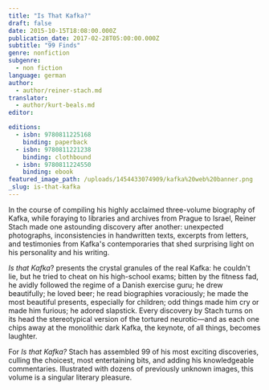 ```yaml
---
title: "Is That Kafka?"
draft: false
date: 2015-10-15T18:08:00.000Z
publication_date: 2017-02-28T05:00:00.000Z
subtitle: "99 Finds"
genre: nonfiction
subgenre:
  - non fiction
language: german
author:
  - author/reiner-stach.md
translator:
  - author/kurt-beals.md
editor:

editions:
  - isbn: 9780811225168
    binding: paperback
  - isbn: 9780811221238
    binding: clothbound
  - isbn: 9780811224550
    binding: ebook
featured_image_path: /uploads/1454433074909/kafka%20web%20banner.png
_slug: is-that-kafka
---
```


In the course of compiling his highly acclaimed three-volume biography of Kafka, while foraying to libraries and archives from Prague to Israel, Reiner Stach made one astounding discovery after another: unexpected photographs, inconsistencies in handwritten texts, excerpts from letters, and testimonies from Kafka's contemporaries that shed surprising light on his personality and his writing.

_Is that Kafka_? presents the crystal granules of the real Kafka: he couldn't lie, but he tried to cheat on his high-school exams; bitten by the fitness fad, he avidly followed the regime of a Danish exercise guru; he drew beautifully; he loved beer; he read biographies voraciously; he made the most beautiful presents, especially for children; odd things made him cry or made him furious; he adored slapstick. Every discovery by Stach turns on its head the stereotypical version of the tortured neurotic—and as each one chips away at the monolithic dark Kafka, the keynote, of all things, becomes laughter.

For _Is that Kafka?_ <span class="redactor-invisible-space">Stach has assembled 99 of his most exciting discoveries, culling the choicest, most entertaining bits, and adding his knowledgeable commentaries. Illustrated with dozens of previously unknown images, this volume is a singular literary pleasure.</span>

